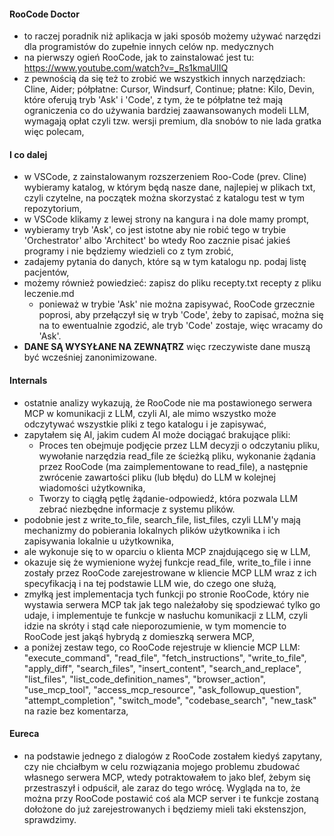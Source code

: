 #### RooCode Doctor

* to raczej poradnik niż aplikacja w jaki sposób możemy używać narzędzi dla programistów do zupełnie innych celów np. medycznych
* na pierwszy ogień RooCode, jak to zainstalować jest tu: https://www.youtube.com/watch?v=_Rs1kmaUlIQ
* z pewnością da się też to zrobić we wszystkich innych narzędziach: Cline, Aider; półpłatne: Cursor, Windsurf, Continue; płatne: Kilo, Devin, które oferują tryb 'Ask' i 'Code',
   z tym, że te półpłatne też mają ograniczenia co do używania bardziej zaawansowanych modeli LLM, wymagają opłat czyli tzw. wersji premium, dla snobów to nie lada gratka więc polecam,

#### I co dalej

* w VSCode, z zainstalowanym rozszerzeniem Roo-Code (prev. Cline) wybieramy katalog, w którym będą nasze dane, najlepiej w plikach txt, czyli czytelne, na początek można skorzystać z katalogu test w tym repozytorium,
* w VSCode klikamy z lewej strony na kangura i na dole mamy prompt,
* wybieramy tryb 'Ask', co jest istotne aby nie robić tego w trybie 'Orchestrator' albo 'Architect' bo wtedy Roo zacznie pisać jakieś programy i nie będziemy wiedzieli co z tym zrobić,
* zadajemy pytania do danych, które są w tym katalogu np. podaj listę pacjentów,
* możemy również powiedzieć: zapisz do pliku recepty.txt recepty z pliku leczenie.md
   - ponieważ w trybie 'Ask' nie można zapisywać, RooCode grzecznie poprosi, aby przełączył się w tryb 'Code', żeby to zapisać, można się na to ewentualnie zgodzić, ale tryb 'Code' zostaje, więc wracamy do 'Ask'.
* **DANE SĄ WYSYŁANE NA ZEWNĄTRZ** więc rzeczywiste dane muszą być wcześniej zanonimizowane.

#### Internals
* ostatnie analizy wykazują, że RooCode nie ma postawionego serwera MCP w komunikacji z LLM, czyli AI, ale mimo wszystko może odczytywać wszystkie pliki z tego katalogu i je zapisywać,
* zapytałem się AI, jakim cudem AI może dociągać brakujące pliki:
   - Proces ten obejmuje podjęcie przez LLM decyzji o odczytaniu pliku, wywołanie narzędzia read_file ze ścieżką pliku, wykonanie żądania przez RooCode (ma zaimplementowane to read_file), a następnie zwrócenie zawartości pliku (lub błędu) do LLM w kolejnej wiadomości użytkownika,
   - Tworzy to ciągłą pętlę żądanie-odpowiedź, która pozwala LLM zebrać niezbędne informacje z systemu plików.
* podobnie jest z write_to_file, search_file, list_files, czyli LLM'y mają mechanizmy do pobierania lokalnych plików użytkownika i ich zapisywania lokalnie u użytkownika,
* ale wykonuje się to w oparciu o klienta MCP znajdującego się w LLM,
* okazuje się że wymienione wyżej funkcje read_file, write_to_file i inne zostały przez RooCode zarejestrowane w kliencie MCP LLM wraz z ich specyfikacją i na tej podstawie LLM wie, do czego one służą,
* zmyłką jest implementacja tych funkcji po stronie RooCode, który nie wystawia serwera MCP tak jak tego należałoby się spodziewać tylko go udaje, i implementuje te funkcje w nasłuchu komunikacji z LLM, czyli idzie na skróty i stąd całe nieporozumienie, w tym momencie to RooCode jest jakąś hybrydą z domieszką serwera MCP,
* a poniżej zestaw tego, co RooCode rejestruje w kliencie MCP LLM: "execute_command", "read_file", "fetch_instructions", "write_to_file", "apply_diff", "search_files", "insert_content", "search_and_replace", "list_files", "list_code_definition_names", "browser_action", "use_mcp_tool", "access_mcp_resource", "ask_followup_question", "attempt_completion", "switch_mode",  "codebase_search", "new_task" na razie bez komentarza,


#### Eureca
* na podstawie jednego z dialogów z RooCode zostałem kiedyś zapytany, czy nie chciałbym w celu rozwiązania mojego problemu zbudować własnego serwera MCP, wtedy potraktowałem to jako blef, żebym się przestraszył i odpuścił, ale zaraz do tego wrócę. Wygląda na to, że można przy RooCode postawić coś ala MCP server i te funkcje zostaną dołożone do już zarejestrowanych i będziemy mieli taki ekstenszjon, sprawdzimy.
